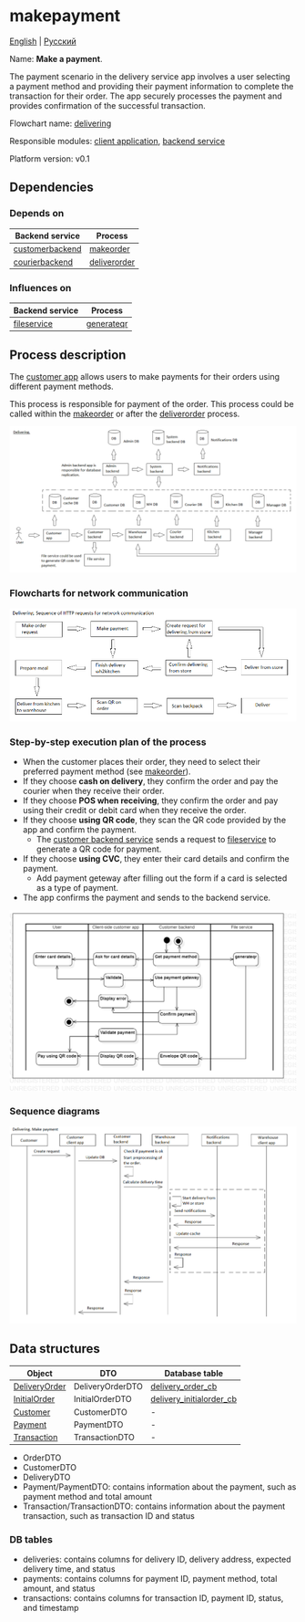 # makepayment 

[English](makepayment.md) | [Русский](makepayment.ru.md)

Name: **Make a payment**.

The payment scenario in the delivery service app involves a user selecting a payment method and providing their payment information to complete the transaction for their order. 
The app securely processes the payment and provides confirmation of the successful transaction.

Flowchart name: [delivering](../../flowchartnames/delivering.md)

Responsible modules: [client application](../../frontend/customerclient.md), [backend service](../../backend/customerbackend.md)

Platform version: v0.1

## Dependencies

### Depends on

| Backend service | Process |
| --- | ---- |
| [customerbackend](../../backend/customerbackend.md) | [makeorder](../delivering/makeorder.md) |
| [courierbackend](../../backend/courierbackend.md) | [deliverorder](../delivering/deliverorder.md) |

### Influences on

| Backend service | Process |
| --- | ---- |
| [fileservice](../../backend/fileservice.md) | [generateqr](../fileservice/generateqr.md) |

## Process description

The [customer app](../../frontend/customerclient.md) allows users to make payments for their orders using different payment methods.

This process is responsible for payment of the order. 
This process could be called within the [makeorder](../delivering/makeorder.md) or after the [deliverorder](../delivering/deliverorder.md) process.

![delivering_overall](../../img/flowchartnames/delivering_overall.png)

### Flowcharts for network communication

![overall.delivering](../../img/flowcharts/overall.delivering.png)

### Step-by-step execution plan of the process

- When the customer places their order, they need to select their preferred payment method (see [makeorder](../delivering/makeorder.md)).
- If they choose **cash on delivery**, they confirm the order and pay the courier when they receive their order.
- If they choose **POS when receiving**, they confirm the order and pay using their credit or debit card when they receive the order.
- If they choose **using QR code**, they scan the QR code provided by the app and confirm the payment.
    - The [customer backend service](../../backend/customerbackend.md) sends a request to [fileservice](../../backend/fileservice.md) to generate a QR code for payment.
- If they choose **using CVC**, they enter their card details and confirm the payment.
    - Add payment geteway after filling out the form if a card is selected as a type of payment.
- The app confirms the payment and sends to the backend service.

![customer.makepayment](../../img/activitydiagrams/customer.makepayment.png)

### Sequence diagrams

![delivering.makepaymentrequest](../../img/sequencediagram/delivering.makepaymentrequest.png)

## Data structures

| Object | DTO | Database table |
| --- | ---- | --- |
| [DeliveryOrder](https://github.com/alexeysp11/workflow-lib/blob/main/src/Models/Business/BusinessDocuments/DeliveryOrder.cs) | DeliveryOrderDTO | [delivery_order_cb](../../dbtables/customer/delivery_order_cb.md) |
| [InitialOrder](../../../models/Orders/InitialOrder.cs) | InitialOrderDTO | [delivery_initialorder_cb](../../dbtables/customer/delivery_initialorder_cb.md) |
| [Customer](https://github.com/alexeysp11/workflow-lib/blob/main/src/Models/Business/Customers/Customer.cs) | CustomerDTO | - | 
| [Payment](https://github.com/alexeysp11/workflow-lib/blob/main/src/Models/Business/Monetary/Payment.cs) | PaymentDTO | - | 
| [Transaction](https://github.com/alexeysp11/workflow-lib/blob/main/src/Models/Business/Monetary/Transaction.cs) | TransactionDTO | - | 

- OrderDTO
- CustomerDTO
- DeliveryDTO
- Payment/PaymentDTO: contains information about the payment, such as payment method and total amount
- Transaction/TransactionDTO: contains information about the payment transaction, such as transaction ID and status

### DB tables 

- deliveries: contains columns for delivery ID, delivery address, expected delivery time, and status
- payments: contains columns for payment ID, payment method, total amount, and status
- transactions: contains columns for transaction ID, payment ID, status, and timestamp
